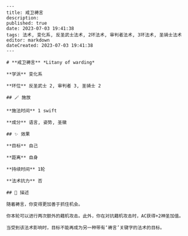 
    ---
    title: 戒卫祷言
    description: 
    published: true
    date: 2023-07-03 19:41:38
    tags: 法术, 变化系, 反圣武士法术, 2环法术, 审判者法术, 3环法术, 圣骑士法术
    editor: markdown
    dateCreated: 2023-07-03 19:41:38
    ---

    # **戒卫祷言** *Litany of warding*

    **学派** 变化系 

    **环位** 反圣武士 2, 审判者 3, 圣骑士 2

    ## 🪄 施放

    **施法时间** 1 swift

    **成分** 语言, 姿势, 圣徽

    ## ✨ 效果 

    **目标** 自己 

    **距离** 自身  

    **持续时间** 1轮 

    **法术抗力** 否

    ## 📖 描述

    随着祷言，你变得更加善于抓住机会。

    你本轮可以进行两次额外的藉机攻击。此外，你在对抗藉机攻击时，AC获得+2神圣加值。

    当受到该法术影响时，目标不能再成为另一种带有‘祷言’关键字的法术的目标。
    